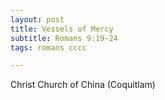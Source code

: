 ```yaml
---
layout: post
title: Vessels of Mercy
subtitle: Romans 9:19-24
tags: romans cccc

---
```

Christ Church of China (Coquitlam)


